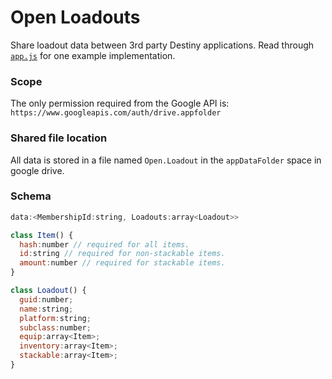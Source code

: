 # Open Loadouts
Share loadout data between 3rd party Destiny applications. Read through [`app.js`](https://github.com/kyleshay/open-loadouts/blob/gh-pages/app.js) for one example implementation.

### Scope
The only permission required from the Google API is:
`https://www.googleapis.com/auth/drive.appfolder`

### Shared file location
All data is stored in a file named `Open.Loadout` in the `appDataFolder` space in google drive.

### Schema
```javascript
data:<MembershipId:string, Loadouts:array<Loadout>>

class Item() {
  hash:number // required for all items.
  id:string // required for non-stackable items. 
  amount:number // required for stackable items.
}

class Loadout() {
  guid:number;
  name:string;
  platform:string;
  subclass:number;
  equip:array<Item>;
  inventory:array<Item>;
  stackable:array<Item>;
}
```
